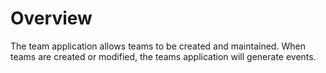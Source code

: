 # Overview

The team application allows teams to be created and maintained. When teams are created or modified, the teams application will generate events. 